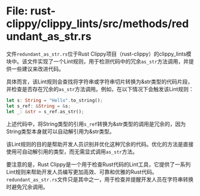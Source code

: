 # File: rust-clippy/clippy_lints/src/methods/redundant_as_str.rs

文件`redundant_as_str.rs`位于Rust Clippy项目（rust-clippy）的clippy_lints模块中。该文件实现了一个Lint规则，用于检测代码中的冗余`as_str`方法调用，并提供一些建议来改进代码。

具体而言，该Lint规则会查找将字符串或字符串切片转换为&str类型的代码片段，并检查是否存在冗余的`as_str`方法调用。例如，在以下情况下会触发该Lint规则：

```rust
let s: String = "Hello".to_string();
let s_ref: &String = &s;
let _: &str = s_ref.as_str();
```

上述代码中，将String类型的引用`s_ref`转换为&str类型的调用是冗余的，因为String类型本身就可以自动解引用为&str类型。

该Lint规则的目的是帮助开发人员识别并优化这种冗余的代码。优化的方法是直接使用可自动解引用的类型，而无需显式调用`as_str`方法。

要注意的是，Rust Clippy是一个用于检查Rust代码的Lint工具，它提供了一系列Lint规则来帮助开发人员编写更加高效、可靠和优雅的Rust代码。`redundant_as_str.rs`文件只是其中之一，用于检查并提醒开发人员在字符串转换时避免冗余调用。

